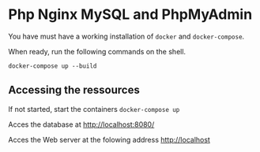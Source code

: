 # Php Nginx MySQL and PhpMyAdmin 

You have must have a working installation of `docker` and `docker-compose`.

When ready, run the following commands on the shell.

```
docker-compose up --build 
```

## Accessing the ressources 

If not started, start the containers `docker-compose up`

Acces the database at [http://localhost:8080/](http://localhost:8080/)

Acces the Web server at the folowing address [http://localhost](http://localhost)

